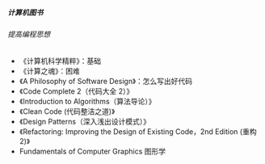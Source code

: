 ##### 计算机图书

###### 提高编程思想
- 《计算机科学精粹》：基础
- 《计算之魂》：困难
- 《A Philosophy of Software Design》：怎么写出好代码
- 《Code Complete 2（代码大全 2）》
- 《Introduction to Algorithms（算法导论）》
- 《Clean Code (代码整洁之道)》
- 《Design Patterns（深入浅出设计模式）》
- 《Refactoring: Improving the Design of Existing Code，2nd Edition (重构 2)》
- Fundamentals of Computer Graphics 图形学